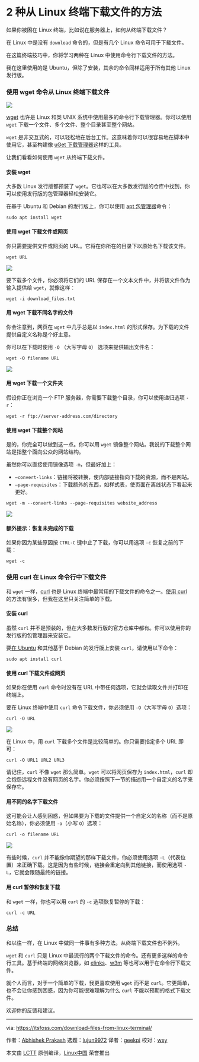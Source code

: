 [#]: collector: (lujun9972)
[#]: translator: (geekpi)
[#]: reviewer: (wxy)
[#]: publisher: (wxy)
[#]: url: (https://linux.cn/article-12752-1.html)
[#]: subject: (2 Ways to Download Files From Linux Terminal)
[#]: via: (https://itsfoss.com/download-files-from-linux-terminal/)
[#]: author: (Abhishek Prakash https://itsfoss.com/author/abhishek/)

2 种从 Linux 终端下载文件的方法
======

如果你被困在 Linux 终端，比如说在服务器上，如何从终端下载文件？

在 Linux 中是没有 `download` 命令的，但是有几个 Linux 命令可用于下载文件。

在这篇终端技巧中，你将学习两种在 Linux 中使用命令行下载文件的方法。

我在这里使用的是 Ubuntu，但除了安装，其余的命令同样适用于所有其他 Linux 发行版。

### 使用 wget 命令从 Linux 终端下载文件

![][1]

[wget][2] 也许是 Linux 和类 UNIX 系统中使用最多的命令行下载管理器。你可以使用 `wget` 下载一个文件、多个文件、整个目录甚至整个网站。

`wget` 是非交互式的，可以轻松地在后台工作。这意味着你可以很容易地在脚本中使用它，甚至构建像 [uGet 下载管理器][3]这样的工具。

让我们看看如何使用 `wget` 从终端下载文件。

#### 安装 wget

大多数 Linux 发行版都预装了 `wget`。它也可以在大多数发行版的仓库中找到，你可以使用发行版的包管理器轻松安装它。

在基于 Ubuntu 和 Debian 的发行版上，你可以使用 [apt 包管理器][4]命令：

```
sudo apt install wget
```

#### 使用 wget 下载文件或网页

你只需要提供文件或网页的 URL。它将在你所在的目录下以原始名下载该文件。

```
wget URL
```

![][5]

要下载多个文件，你必须将它们的 URL 保存在一个文本文件中，并将该文件作为输入提供给 `wget`，就像这样：

```
wget -i download_files.txt
```

#### 用 wget 下载不同名字的文件

你会注意到，网页在 `wget` 中几乎总是以 `index.html` 的形式保存。为下载的文件提供自定义名称是个好主意。

你可以在下载时使用 `-O` （大写字母 `O`） 选项来提供输出文件名：

```
wget -O filename URL
```

![][6]

#### 用 wget 下载一个文件夹

假设你正在浏览一个 FTP 服务器，你需要下载整个目录，你可以使用递归选项 `-r`：

```
wget -r ftp://server-address.com/directory
```

#### 使用 wget 下载整个网站

是的，你完全可以做到这一点。你可以用 `wget` 镜像整个网站。我说的下载整个网站是指整个面向公众的网站结构。

虽然你可以直接使用镜像选项 `-m`，但最好加上：

  * `–convert-links`：链接将被转换，使内部链接指向下载的资源，而不是网站。
  * `–page-requisites`：下载额外的东西，如样式表，使页面在离线状态下看起来更好。

```
wget -m --convert-links --page-requisites website_address
```

![][7]

#### 额外提示：恢复未完成的下载

如果你因为某些原因按 `CTRL-C` 键中止了下载，你可以用选项 `-c` 恢复之前的下载：

```
wget -c
```

### 使用 curl 在 Linux 命令行中下载文件

和 `wget` 一样，[curl][8] 也是 Linux 终端中最常用的下载文件的命令之一。[使用 curl][9] 的方法有很多，但我在这里只关注简单的下载。

#### 安装 curl

虽然 `curl` 并不是预装的，但在大多数发行版的官方仓库中都有。你可以使用你的发行版的包管理器来安装它。

要[在 Ubuntu][10] 和其他基于 Debian 的发行版上安装 `curl`，请使用以下命令：

```
sudo apt install curl
```

#### 使用 curl 下载文件或网页

如果你在使用 `curl` 命令时没有在 URL 中带任何选项，它就会读取文件并打印在终端上。

要在 Linux 终端中使用 `curl` 命令下载文件，你必须使用 `-O`（大写字母 `O`）选项：

```
curl -O URL
```

![][11]

在 Linux 中，用 `curl` 下载多个文件是比较简单的。你只需要指定多个 URL 即可：

```
curl -O URL1 URL2 URL3
```

请记住，`curl` 不像 `wget` 那么简单。`wget` 可以将网页保存为 `index.html`，`curl` 却会抱怨远程文件没有网页的名字。你必须按照下一节的描述用一个自定义的名字来保存它。

#### 用不同的名字下载文件

这可能会让人感到困惑，但如果要为下载的文件提供一个自定义的名称（而不是原始名称），你必须使用 `-o`（小写 `O`）选项：

```
curl -o filename URL
```

![][12]

有些时候，`curl` 并不能像你期望的那样下载文件，你必须使用选项 `-L`（代表位置）来正确下载。这是因为有些时候，链接会重定向到其他链接，而使用选项 `-L`，它就会跟随最终的链接。

#### 用 curl 暂停和恢复下载

和 `wget` 一样，你也可以用 `curl` 的 `-c` 选项恢复暂停的下载：

```
curl -c URL
```

### 总结

和以往一样，在 Linux 中做同一件事有多种方法。从终端下载文件也不例外。

`wget` 和 `curl` 只是 Linux 中最流行的两个下载文件的命令。还有更多这样的命令行工具。基于终端的网络浏览器，如 [elinks][13]、[w3m][14] 等也可以用于在命令行下载文件。

就个人而言，对于一个简单的下载，我更喜欢使用 `wget` 而不是 `curl`。它更简单，也不会让你感到困惑，因为你可能很难理解为什么 `curl` 不能以预期的格式下载文件。

欢迎你的反馈和建议。

--------------------------------------------------------------------------------

via: https://itsfoss.com/download-files-from-linux-terminal/

作者：[Abhishek Prakash][a]
选题：[lujun9972][b]
译者：[geekpi](https://github.com/geekpi)
校对：[wxy](https://github.com/wxy)

本文由 [LCTT](https://github.com/LCTT/TranslateProject) 原创编译，[Linux中国](https://linux.cn/) 荣誉推出

[a]: https://itsfoss.com/author/abhishek/
[b]: https://github.com/lujun9972
[1]: https://i1.wp.com/itsfoss.com/wp-content/uploads/2020/10/Download-Files-from-Linux-terminal.png?resize=800%2C450&ssl=1
[2]: https://www.gnu.org/software/wget/
[3]: https://itsfoss.com/install-latest-uget-ubuntu-linux-mint/
[4]: https://itsfoss.com/apt-command-guide/
[5]: https://i0.wp.com/itsfoss.com/wp-content/uploads/2020/10/download-file-in-linux-terminal-using-wget.png?resize=795%2C418&ssl=1
[6]: https://i2.wp.com/itsfoss.com/wp-content/uploads/2020/10/download-file-in-linux-terminal-using-wget-2.png?resize=795%2C418&ssl=1
[7]: https://i1.wp.com/itsfoss.com/wp-content/uploads/2020/10/download-entire-website-using-wget.png?resize=795%2C418&ssl=1
[8]: https://curl.haxx.se/
[9]: https://linuxhandbook.com/curl-command-examples/
[10]: https://itsfoss.com/install-curl-ubuntu/
[11]: https://i0.wp.com/itsfoss.com/wp-content/uploads/2020/10/download-files-in-linux-using-curl.png?resize=795%2C418&ssl=1
[12]: https://i2.wp.com/itsfoss.com/wp-content/uploads/2020/10/download-files-in-linux-using-curl-1.png?resize=795%2C418&ssl=1
[13]: http://elinks.or.cz/
[14]: http://w3m.sourceforge.net/
